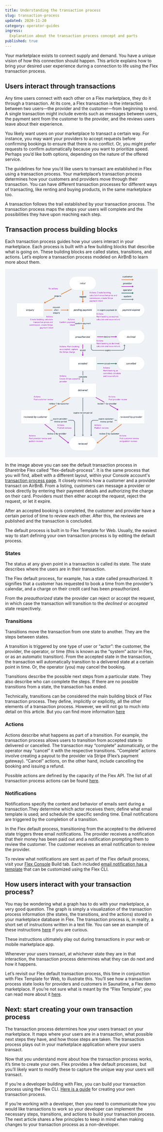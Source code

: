 ```yaml
---
title: Understanding the transaction process
slug: transaction-process
updated: 2020-11-20
category: operator-guides
ingress:
  Explanation about the transaction process concept and parts
published: true
---
```


Your marketplace exists to connect supply and demand. You have a unique vision of how this connection should happen. This article explains how to bring your desired user experience during a connection to life using the Flex transaction process. 

## Users interact through transactions 

Any time users connect with each other on a Flex marketplace, they do it through a transaction. At its core, a Flex transaction is the interaction between two users—the provider and the customer—from beginning to end. A single transaction might include events such as messages between users, the payment sent from the customer to the provider, and the reviews users leave about their experience. 

You likely want users on your marketplace to transact a certain way. For instance, you may want your providers to accept requests before confirming bookings to ensure that there is no conflict. Or, you might prefer requests to confirm automatically because you want to prioritize speed. Perhaps you’d like both options, depending on the nature of the offered service. 

The guidelines for how you’d like users to transact are established in Flex using a transaction process. Your marketplace’s transaction process determines how your customers and providers move through their transaction. You can have different transaction processes for different ways of transacting, like renting and buying products, in the same marketplace too. 

A transaction follows the trail established by your transaction process. The transaction process maps the steps your users will complete and the possibilities they have upon reaching each step. 

## Transaction process building blocks 

Each transaction process guides how your users interact in your marketplace. Each process is built with a few building blocks that describe what is going on. These building blocks are called states, transitions, and actions. Let’s explore a transaction process modeled on AirBnB to learn more about them.

![Default transaction process](./complete-transaction-process.png)

In the image above you can see the default transaction process in Sharetribe Flex called "flex-default-process". It is the same process that you will find, albeit with a different layout, within your Console account's [transaction process page](https://flex-console.sharetribe.com/transaction-processes). It closely mimics how a customer and a provider transact on AirBnB. From a listing, customers can message a provider or book directly by entering their payment details and authorizing the charge on their card. Providers must then either accept the request, reject the request, or let it expire. 

After an accepted booking is completed, the customer and provider have a certain period of time to review each other. After this, the reviews are published and the transaction is concluded. 

The default process is built in to Flex Template for Web. Usually, the easiest way to start defining your own transaction process is by editing the default process.

### States

The status at any given point in a transaction is called its state. The state describes where the users are in their transaction.  

The Flex default process, for example, has a state called preauthorized. It signifies that a customer has requested to book a time from the provider’s calendar, and a charge on their credit card has been preauthorized.

From the *preauthorized* state the provider can reject or accept the request, in which case the transaction will transition to the *declined* or *accepted* state respectively.

### Transitions

Transitions move the transaction from one state to another. They are the steps between states. 

A transition is triggered by one type of user or “actor”: the customer, the provider, the operator, or time (this is known as the “system” actor in Flex, or as an automatic transition). From the accepted state in the transaction, the transaction will automatically transition to a delivered state at a certain point in time. Or, the operator (you) may cancel the booking.

Transitions describe the possible next steps from a particular state. They also describe who can complete the steps. If there are no possible transitions from a state, the transaction has ended.

Technically, transitions can be considered the main building block of Flex transaction process. They define, implicitly or explicitly, all the other elements of a transaction process. However, we will not go to much into detail on this article. But you can find more information [here](https://www.sharetribe.com/docs/references/transaction-process-format/)

### Actions

Actions describe what happens as part of a transition. For example, the transaction process allows users to transition from accepted state to delivered or cancelled. The transaction may “complete” automatically, or the operator may “cancel” it with the respective transitions. “Complete” actions involve creating a payout to the provider via Stripe (Flex’s payment gateway). “Cancel” actions, on the other hand, include cancelling the booking and issuing a refund. 

Possible actions are defined by the capacity of the Flex API. The list of all transaction process actions can be found [here](https://www.sharetribe.com/docs/references/transaction-process-actions/#stripe-integration).

### Notifications

Notifications specify the content and behavior of emails sent during a transaction.They determine which actor receives them; define what email template is used; and schedule the specific sending time. Email notifications are triggered by the completion of a transition. 

In the Flex default process, transitioning from the accepted to the delivered state triggers three email notifications. The provider receives a notification that their money has been paid out and a notification prompting them to review the customer. The customer receives an email notification to review the provider. 

To review what notifications are sent as part of the Flex default process, visit your [Flex Console](https://www.sharetribe.com/docs/background/concepts/#console) Build tab. Each included [email notification has a template](https://www.sharetribe.com/docs/references/email-templates/#editing-transaction-emails) that can be customized using the Flex CLI.


<transactionprocesscomponentscarousel title="Transaction process components">

</transactionprocesscomponentscarousel>

## How users interact with your transaction process?

You may be wondering what a graph has to do with your marketplace, a very good question. The graph is simply a visualization of the transaction process information (the states, the transitions, and the actions) stored in your marketplace database in Flex. The transaction process is, in reality, a short set of instructions written in a text file. You can see an example of these instructions [here](https://github.com/sharetribe/flex-example-processes/blob/master/flex-default-process/process.edn) if you are curious.

These instructions ultimately play out during transactions in your web or mobile marketplace app. 

Whenever your users transact, at whichever state they are in that interaction, the transaction process determines what they can do next and how it happens. 

Let’s revisit our Flex default transaction process, this time in conjunction with Flex Template for Web, to illustrate this. You’ll see how a transaction process state looks for providers and customers in Saunatime, a Flex demo marketplace.  If you’re not sure what is meant by the “Flex Template”, you can read more about it [here](https://www.sharetribe.com/docs/background/concepts/#flex-templates-for-web-ftw).

<txnprocessuxcarousel title="Transaction process and user experience">

</txnprocessuxcarousel>

## Next: start creating your own transaction process

The transaction process determines how your users transact on your marketplace. It maps where your users are in a transaction, what possible next steps they have, and how those steps are taken. The transaction process plays out in your marketplace application where your users transact. 

Now that you understand more about how the transaction process works, it’s time to create your own. Flex provides a few default processes, but you’ll likely want to modify these to capture the unique way your users will transact.

If you’re a developer building with Flex, you can build your transaction process using the Flex CLI. [Here is a guide](https://www.sharetribe.com/docs/tutorial-transaction-process/create-transaction-process/) for creating your own transaction process.

If you’re working with a developer, then you need to communicate how you would like transactions to work so your developer can implement the necessary steps, transitions, and actions to build your transaction process. The next article shares a few principles to keep in mind when making changes to your transaction process as a non-developer.
 
